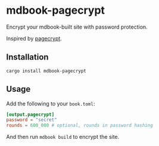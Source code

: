 # mdbook-pagecrypt

Encrypt your mdbook-built site with password protection.

Inspired by [pagecrypt](https://github.com/Greenheart/pagecrypt).

## Installation

```shell
cargo install mdbook-pagecrypt
```

## Usage

Add the following to your `book.toml`:

```toml
[output.pagecrypt]
password = "secret"
rounds = 600_000 # optional, rounds in password hashing
```

And then run `mdbook build` to encrypt the site.
